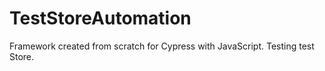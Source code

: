 # TestStoreAutomation
Framework created from scratch for Cypress with JavaScript. Testing test Store.

